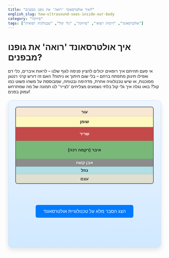 ```yaml
---
title: "איך אולטרסאונד 'רואה' את גופנו מבפנים?"
english_slug: how-ultrasound-sees-inside-our-body
category: "פיזיקה"
tags: ["אולטרסאונד", "דימות רפואי", "פיזיקה", "גלי קול", "טכנולוגיה רפואית"]
---
```

# איך אולטרסאונד 'רואה' את גופנו מבפנים?

אי פעם תהיתם איך רופאים יכולים להציץ פנימה לגוף שלנו – לראות איברים, כלי דם ואפילו תינוק מתפתח ברחם – בלי שום חיתוך או ניתוח? האם זה דורש קרני רנטגן מסוכנות, או שיש טכנולוגיה אחרת, מדהימה ובטוחה, שמבוססת על משהו פשוט כמו קול? בואו נגלה איך גלי קול בלתי נשמעים מצליחים 'לצייר' לנו תמונה של מה שמתרחש עמוק בפנים!

<div class="ultrasound-container">
    <div class="ultrasound-simulation">
        <div class="organ-model">
            <!-- Layers represent different tissues -->
            <div class="tissue-layer layer-skin">עור</div>
            <div class="tissue-layer layer-fat">שומן</div>
            <div class="tissue-layer layer-muscle">שריר</div>
            <div class="tissue-layer layer-organ">איבר (רקמה רכה)</div>
            <div class="tissue-layer layer-stone">אבן קשה</div>
            <div class="tissue-layer layer-liquid">נוזל</div>
            <div class="tissue-layer layer-bone">עצם</div>

            <div class="transducer" id="transducer">
                <div class="transducer-tip"></div>
            </div>
            <canvas id="pulse-canvas" class="pulse-canvas"></canvas>
        </div>
        <div class="display-area">
            <div class="amode-display">
                <h2>A-Mode (הד לפי עומק)</h2>
                <canvas id="amode-canvas"></canvas>
            </div>
            <div class="bmode-display">
                <h2>B-Mode (תמונה דו-ממדית)</h2>
                <canvas id="bmode-canvas"></canvas>
                <div class="bmode-scan-line"></div>
            </div>
        </div>
         <div class="instructions">גרור את המתמר (Transducer) לרוחב ה'איבר' כדי לסרוק אותו!</div>
    </div>
</div>

<button id="toggle-explanation">הצג הסבר מלא על טכנולוגיית אולטרסאונד</button>

<div id="explanation" style="display: none;">
    <h2>הסבר מעמיק: מסע גלי הקול בתוך הגוף</h2>
    <p>טכנולוגיית האולטרסאונד הרפואי היא פלא מודרני שמאפשר לרופאים להביט עמוק לתוך הגוף שלנו מבלי להשתמש בקרינה מזיקה, בניגוד לשיטות כמו צילום רנטגן או CT. הכל מבוסס על עיקרון פשוט אך גאוני: שימוש בגלי קול בתדרים כל כך גבוהים, שאוזן אנושית פשוט לא מסוגלת לשמוע אותם.</p>

    <h3>מהו 'אולטרסאונד' באמת?</h3>
    <p>אולטרסאונד מתייחס לכל גל קול שתדרו עולה על 20 קילוהרץ (20,000 הרץ) - מעבר לסף השמיעה שלנו. בשימושים רפואיים, התדרים הרבה יותר גבוהים, ונמצאים בטווח של 2 עד 18 מגהרץ (מיליון הרץ!).</p>

    <h3>הצוות שעובד מאחורי הקלעים: מרכיבי מכשיר האולטרסאונד</h3>
    <ul>
        <li><strong>המתמר (Transducer / Probe):</strong> ה'קסם' קורה כאן! זה החלק שהטכנאי או הרופא מניחים על העור, לרוב עם ג'ל מיוחד. המתמר הוא גם השולח שמפיק את גלי הקול וגם המקלט שממתין להדים החוזרים.</li>
        <li><strong>המעבד (Processor):</strong> המוח של המכשיר. הוא מקבל את האותות החשמליים העדינים מהמתמר, מנתח אותם במהירות מסחררת והופך את כל המידע הזה לתמונה ויזואלית שאנחנו יכולים להבין.</li>
        <li><strong>המסך (Display):</strong> הבמה שבה מוצגת התמונה שנוצרה על ידי המעבד, ומאפשרת לצוות הרפואי לראות מה קורה בפנים.</li>
    </ul>

    <h3>איך המתמר עושה את זה? הקסם הפיאזואלקטרי</h3>
    <p>בליבת המתמר נמצאים חומרים מיוחדים הנקראים גבישים פיאזואלקטריים. לגבישים אלו תכונה מדהימה: כאשר מפעילים עליהם זרם חשמלי, הם מתכווצים ומתרחבים במהירות עצומה, ויוצרים בכך גלי קול הנשלחים החוצה. להפך, כאשר גלי קול פוגעים בהם (כמו הדים שחוזרים מהגוף), הם רועדים ומייצרים בעצמם זרם חשמלי זעיר. כך, המתמר פועל באופן כפול: הוא שולח "פעימות" (פולסים) של גלי קול לתוך הגוף, ולאחר מכן עובר למצב הקשבה, קולט את ההדים שחוזרים וממיר אותם בחזרה לאותות חשמליים שהמעבד יכול לפרש.</p>

    <h3>המסע פנימה וההדים שחוזרים: תהליך הדימות</h3>
    <p>המכשיר שולח פולסים קצרים וחזקים של גלי קול מהמתמר היישר לתוך רקמות הגוף. גלי הקול הללו טסים קדימה, חודרים דרך שכבות שונות של עור, שומן, שרירים ואיברים. המפתח הוא מה שקורה כשהגל נתקל ב"גבול" או "ממשק" בין שתי רקמות שונות בתכונותיהן האקוסטיות – למשל, המעבר משריר לאיבר רך, או מאיבר רך לאבן צפופה, או סתם שינוי קטן בצפיפות או בגמישות. בממשק כזה, חלק מהגל פשוט "קופץ" חזרה לכיוון שממנו הגיע – זהו ה'הד' (Echo) שאותו המתמר קולט. חלק אחר מהגל ממשיך הלאה לעומק רב יותר.</p>

    <h3>לא רק קופצים בחזרה: מה עוד גלי הקול עושים בתוך הגוף?</h3>
    <p>מלבד ההחזרה (Reflection) שיוצרת את ההדים החיוניים לתמונה, גלי הקול מקיימים אינטראקציות נוספות עם הרקמות:
    <ul>
        <li><strong>בליעה (Absorption):</strong> הרקמות 'בולעות' חלק מהאנרגיה של הגל וממירות אותה לחום זעיר. זו אחת הסיבות מדוע אולטרסאונד בטוח – רמת האנרגיה נמוכה ומתפזרת. ככל שהגל חודר עמוק יותר או שתדרו גבוה יותר, הבליעה גדולה יותר.</li>
        <li><strong>פיזור (Scattering):</strong> כשהגל פוגש מבנים קטנים מאוד בתוך הרקמה (כמו כדוריות דם), הוא מתפזר לכל הכיוונים, כמו אור שפוגע באבק. חלק קטן מהאנרגיה המפוזרת עשוי במקרה לחזור גם הוא למתמר.</li>
        <li><strong>שבירה (Refraction):</strong> שינוי קטן בכיוון הגל כשהוא עובר בין רקמות במהירויות קול שונות. זה פחות משפיע על התמונה המרכזית לעומת ההדים.</li>
    </ul>
    עוצמת ההד שחוזר תלויה במידה רבה ב"הבדל האקוסטי" בין שתי הרקמות בממשק – ככל שהן שונות יותר (למשל, רקמה רכה מול עצם קשה), כך ההד יהיה חזק יותר.</p>

    <h3>איך המידע הופך לתמונה? זמן ועוצמת ההד</h3>
    <p>המעבד במכשיר מודד שני פרטים קריטיים עבור כל הד שחוזר למתמר, מיליוני פעמים בשנייה:
    <ul>
        <li><strong>זמן חזרת ההד:</strong> כמה זמן עבר מרגע שהפולס נשלח ועד שההד חזר. מכיוון שמהירות הקול ברקמות רכות יחסית קבועה (כ-1540 מטר לשנייה), המכשיר יודע לחשב במדויק את העומק של הממשק שממנו ההד חזר (מרחק = מהירות * זמן הלוך-חזור / 2).</li>
        <li><strong>עוצמת ההד:</strong> כמה "חזק" ההד שחזר. הד חזק יותר (שמגיע מממשק עם הבדל אקוסטי גדול, כמו רקמה מול עצם) יתורגם לאות חשמלי חזק יותר.</li>
    </ul>
    על ידי סריקה מהירה של אזור בגוף (כפי שאתם עושים עם המתמר בסימולציה) ושליחת אינספור פולסים, המכשיר אוסף מפה תלת-ממדית של נקודות הדים. כל נקודה כזו מתורגמת לנקודה על המסך: המיקום האופקי (X) של הנקודה תלוי במיקום המתמר, המיקום האנכי (Y) תלוי בעומק הממשק (מחושב מזמן חזרת ההד), והבהירות או הצבע של הנקודה (בדרך כלל בסולם גווני אפור) תלויים בעוצמת ההד שחזר מאותה נקודה. כך נבנית התמונה!</p>

    <h3>מבט על המסך: סוגי דימות עיקריים</h3>
    <ul>
        <li><strong>A-Mode (Amplitude Mode):</strong> שיטה פשוטה שמציגה גרף חד-ממדי. ציר ה-X מייצג את עוצמת ההד שחזר, וציר ה-Y (או אנכי) מייצג את העומק (לפי זמן חזרת ההד). כל 'פסגה' בגרף מצביעה על ממשק חזק או מבנה מחזיר קול בעומק מסוים. הסימולציה שלנו מציגה גרף דומה ל-A-Mode כדי להמחיש את הרעיון הבסיסי של הד לפי עומק ועוצמה.</li>
        <li><strong>B-Mode (Brightness Mode):</strong> זהו סוג הדימות הנפוץ ביותר, ומה שאנחנו בדרך כלל רואים בתמונות אולטרסאונד. הוא בונה תמונה דו-ממדית של 'פרוסה' מהגוף. כל פיקסל בתמונה מייצג נקודה ספציפית בגוף. מיקום הפיקסל קובע את מיקום הנקודה בסריקה, והבהירות (או גוון האפור) שלו קובעת את עוצמת ההד שחזר מאותה נקודה. כך נוצרת תמונה עשירה המציגה את צורת וגבולות האיברים. הסימולציה מדגימה כיצד תמונת B-Mode בסיסית נוצרת על ידי איסוף הדים מנקודות סריקה רבות זו לצד זו.</li>
    </ul>

    <h3>למה אולטרסאונד כל כך בטוח?</h3>
    <p>הוא לא משתמש בקרינה מייננת! זו הסיבה שהוא הבחירה המועדפת לבדיקות שגרתיות, מעקבי הריון (גם לאם וגם לעובר), בדיקות ילדים ועוד, ואפשר לחזור עליו פעמים רבות ללא חשש.</p>

    <h3>איפה פוגשים אולטרסאונד? שימושים קליניים נפוצים</h3>
    <p>טכנולוגיית האולטרסאונד היא כלי אבחנתי רב-גוני וחיוני:
    <ul>
        <li><strong>מעקב הריון וגינקולוגיה:</strong> בדיקות אגן, מעקב אחר התפתחות העובר לאורך כל ההריון.</li>
        <li><strong>קרדיולוגיה:</strong> בדיקת לב (אקו לב) להערכת מבנה, תפקוד וזרימת דם.</li>
        <li><strong>אברי בטן:</strong> סריקת כבד, כיס מרה, כליות, לבלב, טחול לאיתור מגוון מצבים.</li>
        <li><strong>כלי דם:</strong> בדיקת עורקים וורידים (בטכניקת דופלר) להערכת זרימת הדם.</li>
        <li><strong>אורולוגיה:</strong> הערכת ערמונית, אשכים.</li>
        <li><strong>מבנים שטחיים:</strong> בלוטת התריס, שדיים, בלוטות לימפה, שרירים, גידים, פרקים.</li>
    </ul>
    </p>
</div>

<script>
    const transducer = document.getElementById('transducer');
    const organModel = document.querySelector('.organ-model');
    const amodeCanvas = document.getElementById('amode-canvas');
    const bmodeCanvas = document.getElementById('bmode-canvas');
    const pulseCanvas = document.getElementById('pulse-canvas');
    const bmodeScanLine = document.querySelector('.bmode-scan-line');
    const toggleButton = document.getElementById('toggle-explanation');
    const explanationDiv = document.getElementById('explanation');
    const instructionsDiv = document.querySelector('.instructions');

    const organRect = organModel.getBoundingClientRect();
    let isDragging = false;
    let currentX = 0; // Center X position of the transducer relative to organ model

    // Canvas contexts
    const amodeCtx = amodeCanvas.getContext('2d');
    const bmodeCtx = bmodeCanvas.getContext('2d');
    const pulseCtx = pulseCanvas.getContext('2d');

    // Simulation Parameters
    const pulseSpeed = 1.54; // Simulated speed of sound in pixels per millisecond (roughly matched to visual)
    const scanInterval = 30; // Milliseconds between pulse updates for animation effect

    // Re-calculate organ structure based on visual layer heights for simulation
    const visualLayers = organModel.querySelectorAll('.tissue-layer');
    const simulationStructure = [];
    let currentSimDepth = 0;
    visualLayers.forEach((layer, index) => {
        const layerHeight = layer.offsetHeight;
        // Add an interface at the bottom of this layer
        currentSimDepth += layerHeight;

        if (index < visualLayers.length - 1) { // Don't add interface after the very last layer
             const nextLayer = visualLayers[index + 1];
             let currentType = layer.className.replace('tissue-layer layer-', '');
             let nextType = nextLayer.className.replace('tissue-layer layer-', '');

             // Simple logic: reflection is stronger if the types are very different
             let interfaceReflection = 0.15; // Default general tissue interface
             if ((currentType === 'organ' && nextType === 'stone') || (currentType === 'organ' && nextType === 'bone') || (currentType === 'stone' && nextType === 'organ') || (currentType === 'bone' && nextType === 'organ')) {
                 interfaceReflection = 0.7; // Organ to hard object / hard object back to organ
             } else if (nextType === 'liquid' || currentType === 'liquid') {
                 interfaceReflection = 0.05; // Fluid interfaces are usually weak
             } else if (nextType === 'bone' || currentType === 'bone') {
                 interfaceReflection = 0.95; // Interfaces involving bone are very strong
             } else if ((currentType === 'fat' && nextType === 'muscle') || (currentType === 'muscle' && nextType === 'organ')) {
                 interfaceReflection = 0.25; // Muscle/Organ interfaces
             } else if (currentType === 'skin' && nextType === 'fat') {
                 interfaceReflection = 0.1; // Skin/Fat interface
             }


             // Add the interface location and its reflection property
             simulationStructure.push({
                 depth: currentSimDepth, // Depth in pixels relative to top of model
                 reflection: interfaceReflection, // Reflection amplitude (0 to 1)
                 interfaceType: `${currentType}-to-${nextType}`
             });
         }
    });


    // Resize canvases
    function resizeCanvases() {
        const organWidth = organModel.offsetWidth;
        const organHeight = organModel.offsetHeight;
        const displayHeight = organHeight; // Match height for visual consistency

        amodeCanvas.width = 150; // Fixed width for A-mode
        amodeCanvas.height = displayHeight;

        bmodeCanvas.width = organWidth; // B-mode width matches organ width (scan area)
        bmodeCanvas.height = displayHeight;

        pulseCanvas.width = organWidth;
        pulseCanvas.height = organHeight;

        // Clear canvases after resize
        clearCanvases();

         // Recalculate organ model position after resize
         Object.assign(organRect, organModel.getBoundingClientRect());

         // Adjust transducer position if it was out of bounds
         updateScanPosition(currentX + organRect.left); // Use last logical X position
    }

    function clearCanvases() {
        amodeCtx.clearRect(0, 0, amodeCanvas.width, amodeCanvas.height);
        bmodeCtx.clearRect(0, 0, bmodeCanvas.width, bmodeCanvas.height);
        pulseCtx.clearRect(0, 0, pulseCanvas.width, pulseCanvas.height);

        // Draw initial A-mode axis
        amodeCtx.beginPath();
        amodeCtx.moveTo(20, 0); // Start a bit right for the label
        amodeCtx.lineTo(20, amodeCanvas.height);
        amodeCtx.strokeStyle = '#ccc';
        amodeCtx.lineWidth = 1;
        amodeCtx.stroke();
        amodeCtx.fillStyle = '#555';
        amodeCtx.font = '12px Arial';
        amodeCtx.textAlign = 'center';
        amodeCtx.fillText('עומק', amodeCanvas.width / 2, 15);
        amodeCtx.textAlign = 'right';
        amodeCtx.fillText('עוצמה', amodeCanvas.width - 5, amodeCanvas.height / 2);
    }


    function simulateScan(xPos) {
        const echoes = [];
        const maxDepth = organModel.offsetHeight;

        simulationStructure.forEach(interface => {
            if (interface.depth <= maxDepth) {
                 const depth = interface.depth;
                 const time = (depth / pulseSpeed) * 2; // Time for round trip
                 const amplitude = interface.reflection; // Reflection strength

                 // Simulate some attenuation based on depth (simple linear model)
                 const attenuationFactor = 1 - (depth / maxDepth) * 0.5; // Max 50% attenuation at max depth
                 const attenuatedAmplitude = amplitude * attenuationFactor;

                 echoes.push({ depth: depth, time: time, amplitude: attenuatedAmplitude });
            }
        });

        return echoes;
    }

    function drawAmode(echoes) {
        // amodeCtx.clearRect(0, 0, amodeCanvas.width, amodeCanvas.height); // Don't clear axis
         amodeCtx.fillStyle = '#fff'; // Clear just the graph area
         amodeCtx.fillRect(21, 0, amodeCanvas.width - 21, amodeCanvas.height);

         // Redraw axis
         amodeCtx.beginPath();
         amodeCtx.moveTo(20, 0);
         amodeCtx.lineTo(20, amodeCanvas.height);
         amodeCtx.strokeStyle = '#ccc';
         amodeCtx.lineWidth = 1;
         amodeCtx.stroke();
         amodeCtx.fillStyle = '#555';
         amodeCtx.font = '12px Arial';
         amodeCtx.textAlign = 'center';
         amodeCtx.fillText('עומק', amodeCanvas.width / 2, 15);
         amodeCtx.textAlign = 'right';
         amodeCtx.fillText('עוצמה', amodeCanvas.width - 5, amodeCanvas.height / 2);


        const originX = 20; // Offset from the left edge for the graph base
        const maxAmplitudeWidth = amodeCanvas.width - originX - 5; // Max width for the amplitude peak

        amodeCtx.strokeStyle = '#007bff'; // Blue for A-mode
        amodeCtx.lineWidth = 2;

        echoes.forEach(echo => {
            const y = echo.depth; // Y position on canvas is depth
            const peakWidth = echo.amplitude * maxAmplitudeWidth; // Amplitude determines horizontal extent

            amodeCtx.beginPath();
            amodeCtx.moveTo(originX, y);
            amodeCtx.lineTo(originX + peakWidth, y);
            amodeCtx.stroke();

            // Draw a small circle or marker at the peak
            amodeCtx.fillStyle = '#007bff';
            amodeCtx.beginPath();
            amodeCtx.arc(originX + peakWidth, y, 3, 0, Math.PI * 2);
            amodeCtx.fill();
        });
    }

     function drawBmodeLine(xPos, echoes) {
         const bmodeX = xPos; // X position on B-mode canvas matches transducer X

         echoes.forEach(echo => {
             const bmodeY = echo.depth; // Y position on B-mode canvas is depth
             const intensity = echo.amplitude; // Amplitude determines brightness

             // Draw a dot or small rectangle for this echo
             // Size and alpha can also represent strength for visual flair
             const dotSize = Math.max(1, intensity * 4); // Size based on amplitude
             const alpha = Math.max(0.1, intensity * 1.5); // Transparency based on amplitude (cap at 1)

             const colorValue = Math.floor(intensity * 255); // Scale amplitude to grayscale (0-255)
             const grayscale = `rgb(${colorValue}, ${colorValue}, ${colorValue})`;

             bmodeCtx.fillStyle = `rgba(${colorValue}, ${colorValue}, ${colorValue}, ${alpha})`;
             // Draw a small circle
             bmodeCtx.beginPath();
             bmodeCtx.arc(bmodeX, bmodeY, dotSize / 2, 0, Math.PI * 2);
             bmodeCtx.fill();

             // Or draw a small rectangle (maybe better for line appearance)
             // bmodeCtx.fillRect(bmodeX - dotSize/2, bmodeY - dotSize/2, dotSize, dotSize);
         });
     }

    let animationFrameId = null;
    let pulseAnimationStartTime = null;
    let currentEchoAnimations = [];

    function drawPulseAnimation(xPos, echoes) {
        pulseCtx.clearRect(0, 0, pulseCanvas.width, pulseCanvas.height);

        const pulseStartX = xPos;
        const pulseStartY = 0; // Starts at the top of the organ model

         // Draw the simulated pulse traveling and echoes returning
         const now = Date.now();
         if (!pulseAnimationStartTime) {
             pulseAnimationStartTime = now;
             // Initialize echo animations - set their start times relative to pulse start
             currentEchoAnimations = echoes.map(echo => ({
                 ...echo,
                 animationStartTime: now + (echo.depth / pulseSpeed) // Time when echo should appear to return
             }));
         }

         const elapsedTime = now - pulseAnimationStartTime;
         const pulseHeadDepth = pulseStartY + (elapsedTime * pulseSpeed);

         // Draw the outgoing pulse line segment (animating downwards)
         if (pulseHeadDepth < organModel.offsetHeight + 10) { // Go slightly past the end
              pulseCtx.strokeStyle = 'rgba(0, 180, 255, 0.9)'; // Brighter Blue
              pulseCtx.lineWidth = 3;
              pulseCtx.beginPath();
              pulseCtx.moveTo(pulseStartX, pulseStartY);
              pulseCtx.lineTo(pulseStartX, Math.min(pulseHeadDepth, organModel.offsetHeight));
              pulseCtx.stroke();
         }


         // Draw animated echoes returning
         pulseCtx.strokeStyle = 'rgba(255, 100, 50, 0.9)'; // Orange-red for echoes
         pulseCtx.lineWidth = 2;
         const echoSpeed = pulseSpeed; // Echoes return at the same speed

         currentEchoAnimations.forEach(echo => {
             // Time elapsed since this echo should have started returning
             const echoElapsedTime = now - echo.animationStartTime;

             if (echoElapsedTime > 0) { // Only animate echoes that have started returning
                 // Calculate the current position of the echo as it travels back up
                 const echoCurrentDepth = echo.depth - (echoElapsedTime * echoSpeed);

                 if (echoCurrentDepth > pulseStartY - 5) { // Ensure it's still visible near the top
                      const echoAmplitude = echo.amplitude;
                      const echoLength = Math.max(5, echoAmplitude * 15); // Visual representation of strength, min length 5

                      // Draw a short horizontal line segment for the echo
                      pulseCtx.beginPath();
                      pulseCtx.moveTo(pulseStartX - echoLength / 2, echoCurrentDepth);
                      pulseCtx.lineTo(pulseStartX + echoLength / 2, echoCurrentDepth);
                      pulseCtx.stroke();

                      // Add a small dot at the center for emphasis
                       pulseCtx.fillStyle = 'rgba(255, 100, 50, 0.9)';
                       pulseCtx.beginPath();
                       pulseCtx.arc(pulseStartX, echoCurrentDepth, Math.max(1, echoAmplitude * 3), 0, Math.PI * 2);
                       pulseCtx.fill();
                 }
             }
         });


        // Request next frame for animation
        if (pulseHeadDepth < organModel.offsetHeight + 10 || currentEchoAnimations.some(e => (now - e.animationStartTime) > 0 && (e.depth - (now - e.animationStartTime) * echoSpeed > pulseStartY - 5))) {
             animationFrameId = requestAnimationFrame(() => drawPulseAnimation(xPos, echoes));
         } else {
             // Animation finished, reset time for the next pulse
             pulseAnimationStartTime = null;
             currentEchoAnimations = [];
             // Optionally, clear the pulse canvas or leave the last frame for a moment
              setTimeout(() => pulseCtx.clearRect(0, 0, pulseCanvas.width, pulseCanvas.height), 500);
         }
    }


    function updateScanPosition(clientX) {
        const newX_relativeToOrgan = clientX - organRect.left - transducer.offsetWidth / 2;
        const boundedX = Math.max(0, Math.min(newX_relativeToOrgan, organRect.width - transducer.offsetWidth));

        transducer.style.left = `${boundedX}px`;
        currentX = boundedX + transducer.offsetWidth / 2; // Center X of the transducer relative to organModel left edge

        // Run simulation and update displays
        const echoes = simulateScan(currentX);

        // Update A-mode
        drawAmode(echoes);

        // Update B-mode - add a new scan line
        drawBmodeLine(currentX, echoes);

        // Animate pulse and echoes - restart animation loop for the new position
         if (animationFrameId) {
             cancelAnimationFrame(animationFrameId);
         }
         pulseAnimationStartTime = null; // Reset timer for a new pulse
         drawPulseAnimation(currentX, echoes);


         // Position the B-mode scan line indicator
        bmodeScanLine.style.left = `${currentX}px`;
        bmodeScanLine.style.height = `${bmodeCanvas.height}px`;

        // Hide instructions after the first drag
        instructionsDiv.style.opacity = 0;
    }

    // Transducer drag functionality
    transducer.addEventListener('mousedown', (e) => {
        isDragging = true;
        transducer.style.cursor = 'grabbing';
        instructionsDiv.style.transition = 'opacity 0.5s ease-out';
        // Prevent default to avoid selecting text etc.
        e.preventDefault();
    });

    document.addEventListener('mousemove', (e) => {
        if (isDragging) {
            updateScanPosition(e.clientX);
        }
    });

    document.addEventListener('mouseup', () => {
        isDragging = false;
        transducer.style.cursor = 'grab';
    });

    // Allow touch dragging
    transducer.addEventListener('touchstart', (e) => {
        isDragging = true;
        instructionsDiv.style.transition = 'opacity 0.5s ease-out';
        e.preventDefault(); // Prevent scrolling
    }, { passive: false }); // Use passive: false to allow preventDefault

    document.addEventListener('touchmove', (e) => {
        if (isDragging && e.touches.length > 0) {
            updateScanPosition(e.touches[0].clientX);
        }
    });

    document.addEventListener('touchend', () => {
        isDragging = false;
    });


    // Initial setup
    window.addEventListener('resize', resizeCanvases);
    resizeCanvases(); // Set initial sizes
    // clearCanvases(); // Called by resizeCanvases

    // Set initial transducer position and perform first scan
     // Start in the middle and trigger the first scan
     const initialX = organRect.left + organRect.width / 2;
     updateScanPosition(initialX);


    // Toggle explanation visibility
    toggleButton.addEventListener('click', () => {
        const isHidden = explanationDiv.style.display === 'none';
        explanationDiv.style.display = isHidden ? 'block' : 'none';
        toggleButton.textContent = isHidden ? 'הסתר הסבר מלא על טכנולוגיית אולטרסאונד' : 'הצג הסבר מלא על טכנולוגיית אולטרסאונד';
    });

    // Initial instructions state
     instructionsDiv.style.opacity = 1; // Ensure it's visible initially
     instructionsDiv.style.transition = 'none'; // No transition on initial load


</script>

<style>
    .ultrasound-container {
        direction: rtl; /* Allow Hebrew text within the container */
        font-family: 'Arial', sans-serif;
        max-width: 1000px;
        margin: 20px auto;
        padding: 20px;
        border: 1px solid #d0e0f0; /* Softer border */
        border-radius: 12px;
        background: linear-gradient(to bottom, #eef5ff, #d0e9ff); /* Subtle gradient background */
        box-shadow: 0 8px 16px rgba(0,0,0,0.1); /* Softer, larger shadow */
        overflow: hidden;
        color: #333;
    }

    .ultrasound-simulation {
        display: flex;
        flex-direction: column;
        align-items: center;
        gap: 25px; /* Increased gap */
    }

    .organ-model {
        width: 98%; /* Takes almost full width */
        height: 250px; /* Slightly increased height */
        border: 2px solid #5a677d; /* Deeper border color */
        border-radius: 8px;
        position: relative;
        overflow: hidden;
        background: linear-gradient(to bottom, #e0e0eb, #c0c0d0); /* Base background - cool grey */
        box-shadow: inset 0 0 15px rgba(0,0,0,0.3); /* Deeper inner shadow */
        display: flex;
        flex-direction: column; /* Stack layers vertically */
        cursor: grab; /* Indicate it's part of the interaction area */
    }
     .organ-model:active {
         cursor: grabbing;
     }


    .tissue-layer {
        width: 100%;
        text-align: center;
        padding: 8px 0; /* More padding */
        box-sizing: border-box;
        color: #222; /* Darker text */
        font-size: 1em; /* Slightly larger font */
        font-weight: bold;
        border-bottom: 1px solid rgba(0,0,0,0.1); /* Softer separator */
        flex-shrink: 0; /* Prevent shrinking */
        display: flex;
        align-items: center;
        justify-content: center;
         /* Use flex-basis to ensure heights are respected proportionally if needed, or rely on explicit height */
    }

    /* Specific layer styling - using height and more distinct colors */
    .layer-skin { background-color: #f7e7d3; height: 30px; } /* Lighter peach */
    .layer-fat { background-color: #fff7c0; height: 35px; } /* Softer yellow */
    .layer-muscle { background-color: #c44a4a; height: 45px; color: white; } /* Richer red */
    .layer-organ { background-color: #7ab87a; height: 60px; } /* More vibrant green */
    .layer-stone { background-color: #8c8c8c; height: 25px; color: white; text-shadow: 1px 1px 2px rgba(0,0,0,0.3); } /* Medium gray, text shadow for readability */
    .layer-liquid { background-color: #b0e0e6; height: 25px; } /* Powder blue */
    .layer-bone { background-color: #e0e0d0; height: 30px; color: #333; text-shadow: 1px 1px 2px rgba(255,255,255,0.5);} /* Light bone color, text shadow */


    .transducer {
        position: absolute;
        top: 0;
        width: 50px; /* Wider transducer */
        height: 20px; /* Taller transducer */
        background-color: #4a4a4a; /* Darker grey */
        border: 1px solid #222;
        border-top: none; /* No top border */
        cursor: grab;
        z-index: 10; /* Above layers */
        border-bottom-left-radius: 8px; /* Rounded bottom corners */
        border-bottom-right-radius: 8px;
        box-shadow: 0 4px 8px rgba(0,0,0,0.2); /* Shadow below */
        display: flex;
        justify-content: center;
        align-items: flex-end;
        transition: box-shadow 0.1s ease-in-out; /* Smooth shadow transition */
    }
     .transducer:hover {
         box-shadow: 0 6px 12px rgba(0,0,0,0.3);
     }
     .transducer:active {
         cursor: grabbing;
         box-shadow: 0 2px 4px rgba(0,0,0,0.4); /* Pressed state */
     }

     .transducer-tip {
         width: 100%;
         height: 8px; /* Taller tip */
         background: linear-gradient(to top, #666, #888); /* Gradient for tip */
         border-bottom-left-radius: 6px;
         border-bottom-right-radius: 6px;
     }

    .pulse-canvas {
        position: absolute;
        top: 0;
        left: 0;
        width: 100%;
        height: 100%;
        pointer-events: none; /* Allow clicks/drags on elements below */
        z-index: 5; /* Below transducer */
    }

    .display-area {
        display: flex;
        width: 98%; /* Match organ model width */
        gap: 25px; /* Increased gap */
        justify-content: space-between;
        min-height: 200px; /* Ensure display area has minimum height */
    }

    .amode-display, .bmode-display {
        border: 1px solid #b0c4de; /* Softer border */
        border-radius: 8px;
        background-color: #f8f8ff; /* Lighter background */
        padding: 15px; /* More padding */
        box-sizing: border-box;
        text-align: center;
        display: flex;
        flex-direction: column;
    }

    .amode-display {
        width: 180px; /* Fixed width for A-mode */
        flex-shrink: 0; /* Prevent shrinking */
    }

    .bmode-display {
        flex-grow: 1; /* B-mode takes remaining space */
        position: relative;
        overflow: hidden;
        background-color: #0a0a0a; /* Very dark background for B-mode */
    }

     .bmode-scan-line {
         position: absolute;
         top: 0;
         width: 2px; /* Thicker marker line */
         background-color: rgba(255, 255, 0, 0.5); /* Yellowish marker */
         pointer-events: none;
         z-index: 2;
     }


    .amode-display h2, .bmode-display h2 {
        font-size: 1.1em; /* Slightly larger font */
        margin-top: 0;
        margin-bottom: 15px; /* More space below header */
        color: #1a1a1a; /* Darker header color */
    }

    #amode-canvas {
        border: 1px solid #a0a0a0; /* Darker border */
        background-color: #fff;
        width: 100%;
        flex-grow: 1; /* Allow canvas to fill container height */
    }

    #bmode-canvas {
        border: 1px solid #a0a0a0; /* Darker border */
        background-color: #000; /* Black background */
        width: 100%;
        flex-grow: 1; /* Allow canvas to fill container height */
    }

    .instructions {
        margin-top: 10px;
        font-size: 1.1em;
        color: #0056b3; /* Blue color for instructions */
        font-weight: bold;
        text-align: center;
        min-height: 1.5em; /* Reserve space */
        transition: opacity 0.5s ease-out;
    }


    #toggle-explanation {
        display: block;
        margin: 30px auto 10px auto; /* More margin top/bottom */
        padding: 12px 25px; /* More padding */
        font-size: 1.1em; /* Slightly larger font */
        cursor: pointer;
        border: none;
        border-radius: 6px; /* Slightly more rounded */
        background-color: #007bff;
        color: white;
        transition: background-color 0.2s ease-in-out, transform 0.1s ease-in-out;
    }

    #toggle-explanation:hover {
        background-color: #0056b3;
    }
     #toggle-explanation:active {
         transform: scale(0.98);
     }


    #explanation {
        margin-top: 20px;
        padding: 20px;
        border: 1px solid #b0c4de; /* Softer border */
        border-radius: 8px;
        background-color: #f0f8ff; /* Alice blue */
        line-height: 1.7; /* More line spacing */
        direction: rtl; /* Hebrew text direction */
        text-align: right; /* Align text to the right */
        box-shadow: inset 0 2px 5px rgba(0,0,0,0.05); /* Subtle inner shadow */
    }

    #explanation h2, #explanation h3 {
        color: #004085; /* Darker blue for headers */
        border-bottom: 1px solid #cfe2ff; /* Lighter blue border */
        padding-bottom: 8px; /* More padding below */
        margin-bottom: 15px; /* More space below header */
        text-align: right;
    }

    #explanation p {
        margin-bottom: 18px; /* More space below paragraphs */
    }

    #explanation ul {
        margin-bottom: 18px;
        padding-right: 25px; /* More padding for list markers */
        list-style-type: disc;
    }

    #explanation li {
        margin-bottom: 10px; /* More space between list items */
    }
</style>
```